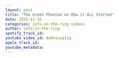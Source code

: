 ```yaml
---
layout: post
title: "The Green Phantom on How it ALL Started"
date: 2023-11-16
categories: jofo-in-the-ring videos
author: jofo-in-the-ring
spotify_track_id: 
youtube_video_id: Aa6Yxviq11g
apple_track_id: 
youtube_metadata: 
---
```

